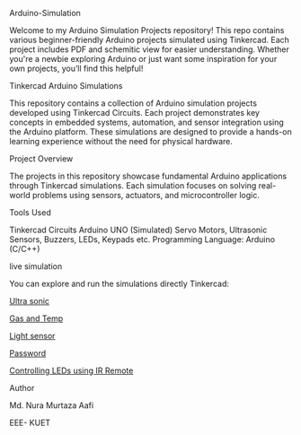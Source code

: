 Arduino-Simulation

Welcome to my Arduino Simulation Projects repository! This repo contains various beginner-friendly Arduino projects simulated using Tinkercad. Each project includes PDF and schemitic view for easier understanding. Whether you're a newbie exploring Arduino or just want some inspiration for your own projects, you’ll find this helpful!

Tinkercad Arduino Simulations

This repository contains a collection of Arduino simulation projects developed using Tinkercad Circuits. Each project demonstrates key concepts in embedded systems, automation, and sensor integration using the Arduino platform. These simulations are designed to provide a hands-on learning experience without the need for physical hardware.

Project Overview

The projects in this repository showcase fundamental Arduino applications through Tinkercad simulations. Each simulation focuses on solving real-world problems using sensors, actuators, and microcontroller logic.

Tools Used

Tinkercad Circuits Arduino UNO (Simulated) Servo Motors, Ultrasonic Sensors, Buzzers, LEDs, Keypads etc. Programming Language: Arduino (C/C++)

live simulation

You can explore and run the simulations directly Tinkercad:


[Ultra sonic](https://www.tinkercad.com/things/66kDeEiS2XA-ultra-sonic?sharecode=3MxxxeqZkG44NhPK_r6QeGY9HEa7MLlDKCcKsI519K4)


[Gas and Temp](https://www.tinkercad.com/things/gBXbpEUVqeB-gas-and-temp?sharecode=LcFHdGLU5ds-sJXuKd_bs9oI3zMqe2aw07b-aZK4j5U)

[Light sensor](https://www.tinkercad.com/things/4nMr2d5uTec-light-sensor?sharecode=lKzkkg1BciqPVwR8hjhKsoA5h7IogsBuIWoRtdB3iEw)

[Password](https://www.tinkercad.com/things/33XyIT4c8EW-password?sharecode=HltGQWmVjZA2E9EY1RQoMbNOqyjitTofCV9k2YOjp1o)

[Controlling LEDs using IR Remote](https://www.tinkercad.com/things/7wlXGIT7twr-controlling-leds-using-ir-remote)






Author

Md. Nura Murtaza Aafi

EEE- KUET
